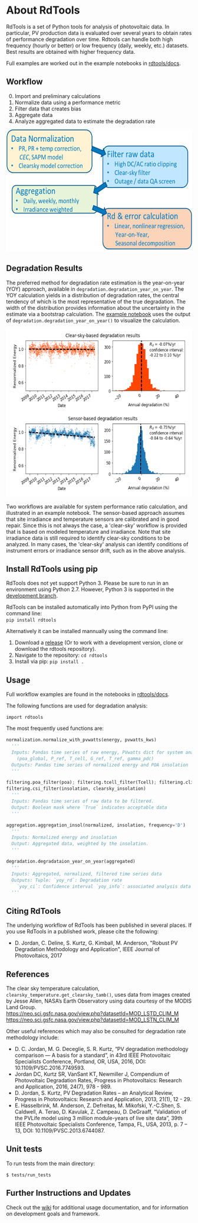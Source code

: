 # About RdTools

RdTools is a set of Python tools for analysis of photovoltaic data.
In particular, PV production data is evaluated over several years
to obtain rates of performance degradation over time. Rdtools can
handle both high frequency (hourly or better) or low frequency (daily, weekly, etc.)
datasets. Best results are obtained with higher frequency data.

Full examples are worked out in the example notebooks in [rdtools/docs](./docs/degradation_example.ipynb).

## Workflow

0. Import and preliminary calculations
1. Normalize data using a performance metric
2. Filter data that creates bias
3. Aggregate data
4. Analyze aggregated data to estimate the degradation rate


<img src="./screenshots/Workflow1.png" width="600" height="331" alt="RdTools Workflow"/>

## Degradation Results

The preferred method for degradation rate estimation is the year-on-year (YOY) approach,
available in `degradation.degradation_year_on_year`. The YOY calculation yields in a distribution
of degradation rates, the central tendency of which is the most representative of the true
degradation. The width of the distribution provides information about the uncertainty in the
estimate via a bootstrap calculation. The [example notebook](./docs/degradation_example.ipynb) uses the output of `degradation.degradation_year_on_year()`
to visualize the calculation.

<img src="./screenshots/Clearsky_result.png" width="600" height="456" alt="RdTools Result"/>


Two workflows are available for system performance ratio calculation, and illustrated in an example notebook. 
The sensor-based approach assumes that site irradiance and temperature sensors are calibrated and in good repair.
Since this is not always the case, a 'clear-sky' workflow is provided that is based on
modeled temperature and irradiance.  Note that site irradiance data is still required to identify
clear-sky conditions to be analyzed.  In many cases, the 'clear-sky' analysis can identify conditions
of instrument errors or irradiance sensor drift, such as in the above analysis.


## Install RdTools using pip

RdTools does not yet support Python 3. Please be sure to run in an environment using Python 2.7. However, Python 3 is supported in the [development branch](https://github.com/NREL/rdtools/tree/development).

RdTools can be installed automatically into Python from PyPI using the command line:  
`pip install rdtools`

Alternatively it can be installed mannually using the command line:  

1. Download a [release](https://github.com/NREL/rdtools/releases) (Or to work with a development version, clone or download the rdtools repository).
2. Navigate to the repository: `cd rdtools`
3. Install via pip: `pip install .`

## Usage


Full workflow examples are found in the notebooks in [rdtools/docs](./docs/degradation_example.ipynb).

The following functions are used for degradation analysis:

```
import rdtools
```

The most frequently used functions are:

```Python
normalization.normalize_with_pvwatts(energy, pvwatts_kws)
  '''
  Inputs: Pandas time series of raw energy, PVwatts dict for system analysis 
    (poa_global, P_ref, T_cell, G_ref, T_ref, gamma_pdc)
  Outputs: Pandas time series of normalized energy and POA insolation
  '''
```

```Python
filtering.poa_filter(poa); filtering.tcell_filter(Tcell); filtering.clip_filter(power); 
filtering.csi_filter(insolation, clearsky_insolation)
  '''
  Inputs: Pandas time series of raw data to be filtered.
  Output: Boolean mask where `True` indicates acceptable data
  '''
```

```Python
aggregation.aggregation_insol(normalized, insolation, frequency='D')
  '''
  Inputs: Normalized energy and insolation
  Output: Aggregated data, weighted by the insolation.
  '''
```

```Python
degradation.degradataion_year_on_year(aggregated)
  '''
  Inputs: Aggregated, normalized, filtered time series data
  Outputs: Tuple: `yoy_rd`: Degradation rate 
    `yoy_ci`: Confidence interval `yoy_info`: associated analysis data
  '''
```

## Citing RdTools

The underlying workflow of RdTools has been published in several places.  If you use RdTools in a published work, please cite the following:

  - D. Jordan, C. Deline, S. Kurtz, G. Kimball, M. Anderson, "Robust PV Degradation Methodology and Application",
  IEEE Journal of Photovoltaics, 2017
  
## References
The clear sky temperature calculation, `clearsky_temperature.get_clearsky_tamb()`, uses data
from images created by Jesse Allen, NASA’s Earth Observatory using data courtesy of the MODIS Land Group.  
https://neo.sci.gsfc.nasa.gov/view.php?datasetId=MOD_LSTD_CLIM_M  
https://neo.sci.gsfc.nasa.gov/view.php?datasetId=MOD_LSTN_CLIM_M

Other useful references which may also be consulted for degradation rate methodology include:

  - D. C. Jordan, M. G. Deceglie, S. R. Kurtz, “PV degradation methodology comparison — A basis for a standard”, in 43rd IEEE Photovoltaic Specialists Conference, Portland, OR, USA, 2016, DOI: 10.1109/PVSC.2016.7749593.
  - Jordan DC, Kurtz SR, VanSant KT, Newmiller J, Compendium of Photovoltaic Degradation Rates, Progress in Photovoltaics: Research and Application, 2016, 24(7), 978 - 989.
  - D. Jordan, S. Kurtz, PV Degradation Rates – an Analytical Review, Progress in Photovoltaics: Research and Application, 2013, 21(1), 12 - 29.
  - E. Hasselbrink, M. Anderson, Z. Defreitas, M. Mikofski, Y.-C.Shen, S. Caldwell, A. Terao, D. Kavulak, Z. Campeau, D. DeGraaff, “Validation of the PVLife model using 3 million module-years of live site data”, 39th IEEE Photovoltaic Specialists Conference, Tampa, FL, USA, 2013, p. 7 – 13, DOI: 10.1109/PVSC.2013.6744087.

## Unit tests

To run tests from the main directory:
```
$ tests/run_tests
```
## Further Instructions and Updates

Check out the [wiki](https://github.com/NREL/rdtools/wiki) for additional usage documentation, and for information on development goals and framework.

